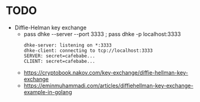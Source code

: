 # TODO

* Diffie-Helman key exchange
    * pass dhke --server --port 3333 ; pass dhke -p localhost:3333
        ```
        dhke-server: listening on *:3333
        dhke-client: connecting to tcp://localhost:3333
        SERVER: secret=cafebabe...
        CLIENT: secret=cafebabe...
        ```
    * https://cryptobook.nakov.com/key-exchange/diffie-hellman-key-exchange
    * https://eminmuhammadi.com/articles/diffiehellman-key-exchange-example-in-golang
